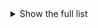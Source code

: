 <details>
  <summary>Show the full list</summary>
Spellling - The Turning Wheel
Lingua Ignota - Sinner Get Ready
Arca - KicK iii
Floating Points Pharoah Sanders & The London Symphony Orchestra - Promises
St. Vincent - Daddy’s Home
JPEGMAFIA - LP!
Richard Dawson & Circle - Henki
Little Simz - Sometimes I Might Be Introvert
Porter Robinson - Nurture
Jeff Rosenstock - SKA DREAM
Injury Reserve - By the Time I Get to Phoenix
Sufjan Stevens & Angelo De Augustine - A Beginner’s Mind
Sloppy Jane - Madison
Tyler the Creator - Call Me If You Get Lost
black midi - Cavalcade
Genesis Owusu - Smiling with No Teeth
Low - HEY WHAT
Blu - The Color Blu(e)
Turnstile - Glow On
Backxwash - I Lie Here Buried with My Rings and My Dresses
Wiki - Half God
Ad Nauseam - Imperative Imperceptible Impulse
Black Dresses - Forever in Your Heart
Sematary - Rainbow Bridge 3
Black Country New Road - For the first time
BROCKHAMPTON - Roadrunner: New Light New Machine
Feu! Chatterton - Palais d’argile
Yola - Stand for Myself
Weezer - OK Human
James Blake - Friends That Break Your Heart
death’s dynamic shroud.wmv - Faith in Persona
Magdalena Bay - Mercurial World
illuminati hotties - Let Me Do One More
slowthai - TYRON
Westside Gunn - Hitler Wears Hermes 8: Side B
Pink Siifu - GUMBO’!
Nas - King’s Disease II
Nick Cave & Warren Ellis - Carnage
Armand Hammer & The Alchemist - Haram
L’Rain - Fatigue
Viagra Boys - Welfare Jazz
Deerhoof - Actually You Can
Twin Shadow - Twin Shadow
Panopticon - …And Again Into the Light
Jazmine Sullivan - Heaux Tales
The Killers - Pressure Machine
Fire-Toolz - Eternal Home
Silk Sonic - An Evening with Silk Sonic
Dean Blunt - BLACK METAL 2
dltzk - Frailty
</details>
